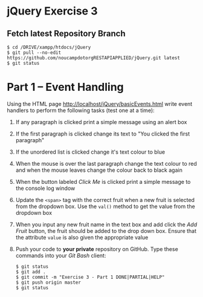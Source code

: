 # jQuery Exercise 3

## Fetch latest Repository Branch

```
$ cd /DRIVE/xampp/htdocs/jQuery
$ git pull --no-edit https://github.com/noucampdotorgRESTAPIAPPLIED/jQuery.git latest
$ git status

```


# Part 1 – Event Handling

Using the HTML page [http://localhost/jQuery/basicEvents.html](http://localhost/jQuery/basicEvents.html) write event handlers to perform the following tasks (test one at a time):

1.	If any paragraph is clicked print a simple message using an alert box

1.	If the first paragraph is clicked change its text to "You clicked the first paragraph"

1.	If the unordered list is clicked change it's text colour to blue

1.	When the mouse is over the last paragraph change the text colour to red and when the mouse leaves change the colour back to black again

1.	When the button labeled *Click Me* is clicked print a simple message to the console log window

1.	Update the ``<span>`` tag with the correct fruit when a new fruit is selected from the dropdown box.  Use the ``val()`` method to get the value from the dropdown box

1.	When you input any new fruit name in the text box and add click the *Add Fruit* button, the fruit should be added to the drop down box.  Ensure that the attribute ``value`` is also given the appropriate value

1.	Push your code to **your private** repository on GitHub.  Type these commands into your *Git Bash* client:

	```
	$ git status
	$ git add .
	$ git commit -m "Exercise 3 - Part 1 DONE|PARTIAL|HELP"
	$ git push origin master
	$ git status

	```
